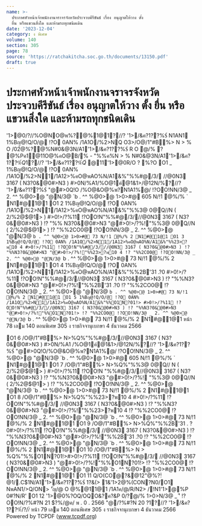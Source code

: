 ```yaml
---
name: >-
  ประกาศหัวหน้าเจ้าพนักงานจราจรจังหวัดประจวบคีรีขันธ์ เรื่อง อนุญาตให้วาง ตั้ง
  ยื่น หรือแขวนสิ่งใด และห้ามรถทุกชนิดเดิน
date: '2023-12-04'
category: ง พิเศษ
volume: 140
section: 305
page: 78
source: 'https://ratchakitcha.soc.go.th/documents/13150.pdf'
draft: true
---
```


# ประกาศหัวหน้าเจ้าพนักงานจราจรจังหวัดประจวบคีรีขันธ์ เรื่อง อนุญาตให้วาง ตั้ง ยื่น หรือแขวนสิ่งใด และห้ามรถทุกชนิดเดิน

'1>@0/?//%O@NO@พ%?@%1@1?//? '1>/&ค?1??%$์ N1AN1 1%Bญ@!Q/O/@ !?O 0AN% /1A1O/%2>NQ O3>/O@/1"#B%> N > % O /02ํ@%?@%N#0&@3N/A1'1>/&ค?1??%$์ R O ํ@/% ? @%Pค1@11O@%คO@B/% - "%%ค%N > % N#0&@3N/A1'1>/&ค?1??%$์ Q%/?%0B1์O3>/?%N2@1์#B2?' @/์1N A 1% !?OO!NN/3@ _ 2. ^^ %@0>@ "@N/3@ `b . ^^ %@0>@ P 0/?ํ@/% 1>0>N/3@ _ 'ี N1>N/!?OO!N/?%#?N'1>@0Q%1@>@%BN&1@ N'็%!O%R' >%?O% NพAN1Q/O@1? @% ? 3N@/N'็%R' O /0ค/@/'31 .?0O3>2> /Q%@11@11@0?0 1ํ@%@!@/ค/@/Q%/@!1@ __b '1>1&?&/@!1@ _a9 ( _ ) O/Nพ1>1@&?ญญ?!>1@1#@& พ . 0 . `c`` (CO&?ค?&@1!ํ@1/.C$1?//? '1>/&ค?1??%$์ Q%ฐ@%>/?//%O@NO@พ%?@%1@1 ?//? '1>/&ค?1??%$์ @11'1>@0R/O ? %?O O1 _ 1%Bญ@!Q/O/@ !?O 0AN% /1A1O/%2>N1/1A12>%คO@พAO%N/A1&%"%%#@/3/ //@0N3 3167 ( N3?0&@0#>N3 ) #>0N/%A1/%O@1ค์@1&1>/@12N/%?//? '1>/&ค?1??%$์ "@#>0Q!O /%O@&O@%พ?N1A1%@/ !?OO!NN/3@ _ 2. ^^ %@0>@ "@N/3@ `b . ^^ %@0>@ 1>0>#@ 605 N/!1 ํ@%/% ` N1#@1@1 O1 2 1%Bญ@!Q/O/@ !?O 0AN% /1A1O/%2>N1/1A12>%คO@พAO%N/A1&%"%%3@ 0@Q//N ( 2/%2@$@1> ) #>0!>/?%11 !?OO!N"%%#@/3///@0N3 3167 ( N3?0&@0#>N3 ) !? "%% N3?0&@0#>N3 "@#>0!>/?%!"%%3@ 0@Q//N ( 2/%2@$@1> ) !? "%%2CO0@ !?OO!NN/3@ _ 2. ^^ %@0>@ "@N/3@ `b . ^^ %@0>@ 1>0>#@ 73 N/!1 ํ@%/% 2 N1#@1@1 O1 3 1%Bญ@!Q/O/@ !?O 0AN% /1A1O/%2>N1/1A12>%คO@พAO%N/A1&%"%%23>?พ10 4 #>0!>/?%11 !?OO!N"%%#@/3///@0N3 3167 ( N3?0&@0#>N3 ) !? "%%N3?0&@0#>N3 "@#>0!>/?%!"%%23>?พ10 4 !? "%%2CO0@ !?OO!NN/3@ _ 2. ^^ %@0>@ "@N/3@ `b . ^^ %@0>@ 1>0>#@ 73 N/!1 ํ@%/% 2 N1#@1@1 O1 4 1%Bญ@!Q/O/@ !?O 0AN% /1A1O/%2>N1/1A12>%คO@พAO%N/A1&%"%%2B'31 .?0 #>0!>/?%11 !?OO!N"%%#@/3///@0N3 3167 ( N3?0&@0#>N3 ) !? "%%N3?0&@0#>N3 "@#>0!>/?%!"%%2B'31 .?0 !? "%%2CO0@ !?OO!NN/3@ _ 2. ^^ %@0>@ "@N/3@ `b . ^^ %@0>@ 1>0>#@ 73 N/!1 ํ@%/% 2 N1#@1@1 O1 5 1%Bญ@!Q/O/@ !?O 0AN% /1A1O/%2>N1/1A12>%คO@พAO%N/A1&%"%%O1N?01!> #>0!>/?%11 !?OO!N"%%#@/3///@0N3 3167 ( N3?0&@0#>N3 ) !? "%%N3?0&@0#>N3 "@#>0!>/?%!"%%O1N?01!> !? "%%2CO0@ !?OO!NN/3@ _ 2. ^^ %@0>@ "@N/3@ `b . ^^ %@0>@ 1>0>#@ 73 N/!1 ํ@%/% 2 N1#@1@1 หน้า 78 เลม 140 ตอนพิเศษ 305 ง ราชกิจจานุเบกษา 4 ธันวาคม 2566

O1 6 /O@/1"#B%> N>%Q%"%%#@/3///@0N3 3167 ( N3?0&@0#>N3 ) #>0N/%A1 /%O@1ค์@1&1>/@12N/%?//? '1>/&ค?1??%$์ "@#>0Q!O/%O@&O@%พ?N1A1%@/ !?OO!NN/3@ _ 2. ^^ %@0>@ "@N/3@ `b . ^^ %@0>@ 1>0>#@ 605 N/!1 ํ@%/% ` N1#@1@1 O1 7 /O@/1"#B%> N>%Q%"%%3@ 0@Q// N ( 2/%2@$@1> ) #>0!>/?%11 !?OO!N "%%#@/3///@0N3 3167 ( N3?0&@0#>N3 ) !? "%%N3?0&@0#>N3 "@#>0!>/?%! "%%3@ 0@Q//N ( 2/%2@$@1> ) !? "%%2CO0@ !?OO!NN/3@ _ 2. ^^ %@0>@ "@N/3@ `b . ^^ %@0>@ 1>0>#@ 73 N/!1 ํ@%/% 2 N1#@1@1 O1 8 /O@/1"#B%> N>%Q%"%%23>?พ10 4 #>0!>/?%11 !?OO!N"%%#@/3/ //@0N3 3167 ( N3?0&@0#>N3 ) !? "%%N3?0&@0#>N3 "@#>0!>/?%!"%%23>?พ10 4 !? "%%2CO0@ !?OO!NN/3@ _ 2. ^^ %@0>@ "@N/3@ `b . ^^ %@0>@ 1>0>#@ 73 N/!1 ํ@%/% 2 N1#@1@1 O1 9 /O@/1"#B%> N>%Q%"%%2B'31 . ? 0#>0!>/?%11 !?OO!N"%%#@/3/ //@0N3 3167 ( N3?0&@0#>N3 ) !? "%%N3?0&@0#>N3 "@#>0!>/?%!"%%2B'31 .?0 !? "%%2CO0@ !?OO!NN/3@ _ 2. ^^ %@0>@ "@N/3@ `b . ^^ %@0>@ 1>0>#@ 73 N/!1 ํ@%/% 2 N1#@1@1 O1 10 /O@/1"#B%> N > %Q%"%%O1N?01!>#>0!>/?%11 !?OO!N"%%#@/3/ //@0N3 3167 ( N3?0&@0#>N3 ) "@#>0!>/?%!"%%O1N?01!> !? "%%2CO0@ !?OO!NN/3@ _ 2. ^^ %@0>@ "@N/3@ `b . ^^ %@0>@ 1>0>#@ 73 N/!1 ํ@%/% 2 N1#@1@1 O1 11 Q/O(COํ@?&@12"@%?!ํ@1/.C$1N/A1'1>/&ค?1??%$์ 1?&(> 1&'1>2@%(CON?N0/O1 NพAN1/>Q/ON> 'ัญ/@ O @%@11@1 /1A1ค/@/R/N2> /!N1'1>@%P 0#?N/R' O1 12 '1>@0%?OQ/OQO&?ค?&P 0/?ํ@/% 1>0>N/3@ _ 'ี !?OO!N/?%#?N 21 $?%/@ค/ พ . 0 . 2566 "@/?%#?N 20 $?%/@ค/ พ . 0 . 2567 '1>@0  /?%#?N 21 พ20>@0% พ . 0 . `cd 6 พ3!ํ@1/!1? ํ@31 @/N%!1 (CO&?ค?&@1!ํ@1/.C$1?//? '1>/&ค?1??%$์ /?//%O@NO@พ%?@%1@1?//? '1>/&ค?1??%$์ หน้า 79 เลม 140 ตอนพิเศษ 305 ง ราชกิจจานุเบกษา 4 ธันวาคม 2566 Powered by TCPDF (www.tcpdf.org)
